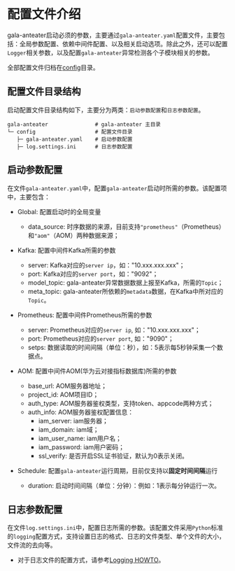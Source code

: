 # 配置文件介绍
gala-anteater启动必须的参数，主要通过`gala-anteater.yaml`配置文件，主要包括：全局参数配置、依赖中间件配置、以及相关启动选项。除此之外，还可以配置`Logger`相关参数，以及配置`gala-anteater`异常检测各个子模块相关的参数。

全部配置文件归档在[config](https://gitee.com/openeuler/gala-anteater/tree/master/config)目录。

## 配置文件目录结构
启动配置文件目录结构如下，主要分为两类：`启动参数配置`和`日志参数配置`。
```
gala-anteater               # gala-anteater 主目录
└─ config                   # 配置文件目录
   ├─ gala-anteater.yaml    # 启动参数配置
   ├─ log.settings.ini      # 日志参数配置
```

## 启动参数配置
在文件`gala-anteater.yaml`中，配置`gala-anteater`启动时所需的参数。该配置项中，主要包含：
- Global: 配置启动时的全局变量
  - data_source: 时序数据的来源，目前支持`"prometheus"`（Prometheus）和`"aom"`（AOM）两种数据来源；

- Kafka: 配置中间件Kafka所需的参数
  - server: Kafka对应的`server ip`，如："10.xxx.xxx.xxx"；
  - port: Kafka对应的`server port`，如："9092"；
  - model_topic: gala-anteater异常数据数据上报至Kafka，所需的`Topic`；
  - meta_topic: gala-anteater所依赖的`metadata`数据，在Kafka中所对应的`Topic`。

- Prometheus: 配置中间件Prometheus所需的参数
  - server: Prometheus对应的`server ip`, 如："10.xxx.xxx.xxx"；
  - port: Prometheus对应的`server port`, 如："9090"；
  - setps: 数据读取的时间间隔（单位：秒），如：5表示每5秒钟采集一个数据点。

- AOM: 配置中间件AOM(华为云对接指标数据库)所需的参数
  - base_url: AOM服务器地址；
  - project_id: AOM项目ID；
  - auth_type: AOM服务器鉴权类型，支持token、appcode两种方式；
  - auth_info: AOM服务器鉴权配置信息：
    - iam_server: iam服务器；
    - iam_domain: iam域；
    - iam_user_name: iam用户名；
    - iam_password: iam用户密码；
    - ssl_verify: 是否开启SSL证书验证，默认为0表示关闭。

- Schedule: 配置`gala-anteater`运行周期，目前仅支持以**固定时间间隔**运行
  - duration: 启动时间间隔（单位：分钟）：例如：1表示每分钟运行一次。

## 日志参数配置
在文件`log.settings.ini`中，配置日志所需的参数。该配置文件采用`Python`标准的`logging`配置方式，支持设置日志的格式、日志的文件类型、单个文件的大小，文件流的去向等。

- 对于日志文件的配置方式，请参考[Logging HOWTO](https://docs.python.org/3/howto/logging.html)。
